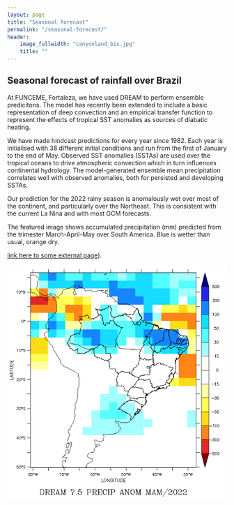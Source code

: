 ```yaml
---
layout: page
title: "Seasonal forecast"
permalink: "/seasonal-forecast/"
header:
    image_fullwidth: "canyonland_bis.jpg"
    title: ""
---
```


## Seasonal forecast of rainfall over Brazil

At FUNCEME, Fortaleza, we have used DREAM to perform ensemble predicitons. The model has recently been extended to include a basic representation of deep convection and an empirical transfer function to represent the effects of tropical SST anomalies as sources of diabatic heating.

We have made hindcast predictions for every year since 1982. Each year is initialised with 38 different initial conditions and run from the first of January to the end of May. Observed SST anomalies (SSTAs) are used over the tropical oceans to drive atmospheric convection which in turn influences continental hydrology. The model-generated ensemble mean precipitation correlates well with observed anomalies, both for persisted and developing SSTAs.

Our prediction for the 2022 rainy season is anomalously wet over most of the continent, and particularly over the Northeast. This is consistent with the current La Nina and with most GCM forecasts.

The featured image shows accumulated precipitation (mm) predicted from the trimester March-April-May over South America. Blue is wetter than usual, orange dry.

 [link here to some external page](http://www.bla)).

 ![MAMseasonaforecast](/images/fcst-anom-2022-MAM.png)

